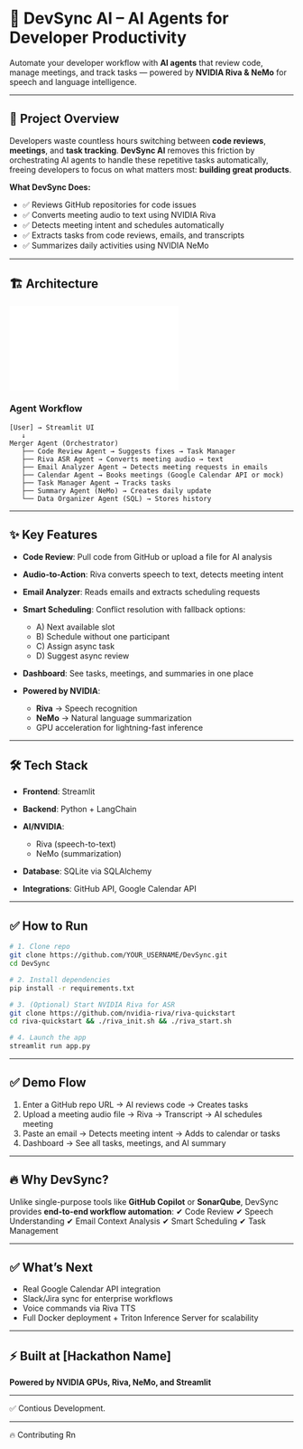

# 🚀 **DevSync AI – AI Agents for Developer Productivity**

Automate your developer workflow with **AI agents** that review code, manage meetings, and track tasks — powered by **NVIDIA Riva & NeMo** for speech and language intelligence.

---

## 🎯 **Project Overview**

Developers waste countless hours switching between **code reviews**, **meetings**, and **task tracking**.
**DevSync AI** removes this friction by orchestrating AI agents to handle these repetitive tasks automatically, freeing developers to focus on what matters most: **building great products**.

**What DevSync Does:**

* ✅ Reviews GitHub repositories for code issues
* ✅ Converts meeting audio to text using NVIDIA Riva
* ✅ Detects meeting intent and schedules automatically
* ✅ Extracts tasks from code reviews, emails, and transcripts
* ✅ Summarizes daily activities using NVIDIA NeMo

---

## 🏗 **Architecture**
![DevSync AI Architecture](assets/Flowchart.pdf)


### **Agent Workflow**

```
[User] → Streamlit UI
   ↓
Merger Agent (Orchestrator)
   ├── Code Review Agent → Suggests fixes → Task Manager
   ├── Riva ASR Agent → Converts meeting audio → text
   ├── Email Analyzer Agent → Detects meeting requests in emails
   ├── Calendar Agent → Books meetings (Google Calendar API or mock)
   ├── Task Manager Agent → Tracks tasks
   ├── Summary Agent (NeMo) → Creates daily update
   └── Data Organizer Agent (SQL) → Stores history
```

---

## ✨ **Key Features**

* **Code Review**: Pull code from GitHub or upload a file for AI analysis
* **Audio-to-Action**: Riva converts speech to text, detects meeting intent
* **Email Analyzer**: Reads emails and extracts scheduling requests
* **Smart Scheduling**: Conflict resolution with fallback options:

  * A) Next available slot
  * B) Schedule without one participant
  * C) Assign async task
  * D) Suggest async review
* **Dashboard**: See tasks, meetings, and summaries in one place
* **Powered by NVIDIA**:

  * **Riva** → Speech recognition
  * **NeMo** → Natural language summarization
  * GPU acceleration for lightning-fast inference

---

## 🛠 **Tech Stack**

* **Frontend**: Streamlit
* **Backend**: Python + LangChain
* **AI/NVIDIA**:

  * Riva (speech-to-text)
  * NeMo (summarization)
* **Database**: SQLite via SQLAlchemy
* **Integrations**: GitHub API, Google Calendar API

---

## ✅ **How to Run**

```bash
# 1. Clone repo
git clone https://github.com/YOUR_USERNAME/DevSync.git
cd DevSync

# 2. Install dependencies
pip install -r requirements.txt

# 3. (Optional) Start NVIDIA Riva for ASR
git clone https://github.com/nvidia-riva/riva-quickstart
cd riva-quickstart && ./riva_init.sh && ./riva_start.sh

# 4. Launch the app
streamlit run app.py
```

---

## ✅ **Demo Flow**

1. Enter a GitHub repo URL → AI reviews code → Creates tasks
2. Upload a meeting audio file → Riva → Transcript → AI schedules meeting
3. Paste an email → Detects meeting intent → Adds to calendar or tasks
4. Dashboard → See all tasks, meetings, and AI summary

---

## 🔥 **Why DevSync?**

Unlike single-purpose tools like **GitHub Copilot** or **SonarQube**, DevSync provides **end-to-end workflow automation**:
✔ Code Review
✔ Speech Understanding
✔ Email Context Analysis
✔ Smart Scheduling
✔ Task Management

---

## ✅ **What’s Next**

* Real Google Calendar API integration
* Slack/Jira sync for enterprise workflows
* Voice commands via Riva TTS
* Full Docker deployment + Triton Inference Server for scalability

---

## ⚡ Built at \[Hackathon Name]

**Powered by NVIDIA GPUs, Riva, NeMo, and Streamlit**

---

✅ Contious Development.

---

🔥 Contributing Rn

